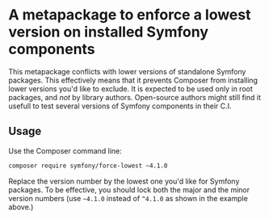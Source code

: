 A metapackage to enforce a lowest version on installed Symfony components
=========================================================================

This metapackage conflicts with lower versions of standalone Symfony packages.
This effectively means that it prevents Composer from installing lower versions you'd like to exclude.
It is expected to be used only in root packages, and *not* by library authors.
Open-source authors might still find it usefull to test several versions of Symfony components in their C.I.

Usage
-----

Use the Composer command line:

```bash
composer require symfony/force-lowest ~4.1.0
```

Replace the version number by the lowest one you'd like for Symfony packages.
To be effective, you should lock both the major and the minor version numbers
(use `~4.1.0` instead of `^4.1.0` as shown in the example above.)
